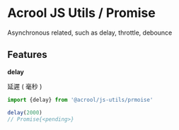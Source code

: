 # Acrool JS Utils / Promise

<p>
    Asynchronous related, such as delay, throttle, debounce
</p>



## Features

**delay**

延遲 ( 毫秒 )

```ts
import {delay} from '@acrool/js-utils/prmoise'

delay(2000)
// Promise{<pending>}
```